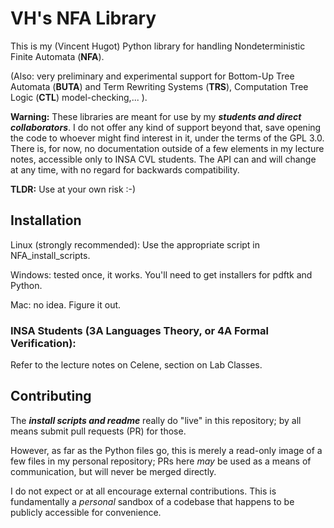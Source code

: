 # VH's NFA Library

This is my (Vincent Hugot) Python library for handling
Nondeterministic Finite Automata (**NFA**).

(Also: very preliminary and experimental support for Bottom-Up Tree Automata (**BUTA**)
and Term Rewriting Systems (**TRS**), Computation Tree Logic (**CTL**) model-checking,... ).

**Warning:**
These libraries are meant for use by my _**students and direct collaborators**_.
I do not offer any kind of support beyond that, save opening the code to whoever
might find interest in it, under the terms of the GPL 3.0.
There is, for now, no documentation outside of a few elements in my lecture notes,
accessible only to INSA CVL students. The API can and will change at any time, with no regard
for backwards compatibility.

**TLDR:** Use at your own risk :-)


## Installation


Linux (strongly recommended): Use the appropriate script in NFA_install_scripts.

Windows: tested once, it works. You'll need to get installers for pdftk and Python.

Mac: no idea. Figure it out.

### INSA Students (3A Languages Theory, or 4A Formal Verification):

Refer to the lecture notes on Celene, section on Lab Classes.


## Contributing

The _**install scripts and readme**_ really do "live" in this repository; by all means submit
pull requests (PR) for those.

However, as far as the Python files go, this is merely a read-only image of a few files
in my personal repository;
PRs here _may_ be used as a means of communication, but
will never be merged directly.

I do not expect or at all encourage external contributions. This is fundamentally
a _personal_ sandbox of a codebase that happens to be publicly accessible for convenience.



